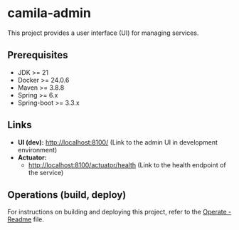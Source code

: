 # camila-admin

This project provides a user interface (UI) for managing services.

## Prerequisites

* JDK >= 21
* Docker >= 24.0.6
* Maven >= 3.8.8
* Spring >= 6.x
* Spring-boot >= 3.3.x

## Links

* **UI (dev):** <http://localhost:8100/> (Link to the admin UI in development environment)
* **Actuator:**
    * <http://localhost:8100/actuator/health> (Link to the health endpoint of the service)

## Operations (build, deploy)

For instructions on building and deploying this project, refer to the [Operate - Readme](.operate/Readme.md) file.
